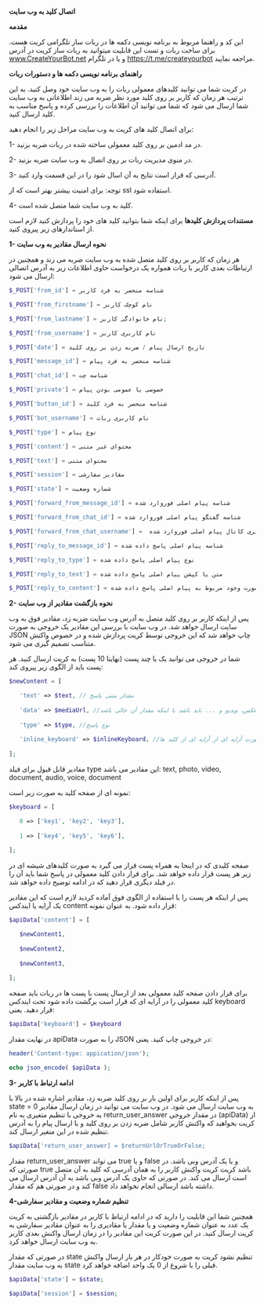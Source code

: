 ****اتصال کلید به وب سایت****

****مقدمه****

این کد و راهنما مربوط به برنامه نویسی دکمه ها در ربات ساز تلگرامی کریت هست.
برای ساخت ربات و تست این قابلیت میتوانید به
ربات ساز کریت در آدرس
www.CreateYourBot.net
و یا در تلگرام
https://t.me/createyourbot
مراجعه نمایید.

****راهنمای برنامه نویسی دکمه ها و دستورات ربات****

در کریت شما می توانید کلیدهای معمولی ربات را به وب سایت خود وصل کنید. به این ترتیب هر زمان که کاربر بر روی کلید مورد نظر ضربه می زند اطلاعاتی به وب سایت شما ارسال می شود که شما می توانید آن اطلاعات را بررسی کرده و پاسخ مناسب به کلید ارسال کنید.

برای اتصال کلید های کریت به وب سایت مراحل زیر را انجام دهید:

1- در مد ادمین بر روی کلید معمولی ساخته شده در ربات ضربه بزنید.

2- در منوی مدیریت ربات بر روی اتصال به وب سایت ضربه بزنید.

3- آدرسی که قرار است نتایح به آن اسال شود را در این قسمت وارد کنید.

   توجه: برای امنیت بیشتر بهتر است که از ssl استفاده شود.

4- کلید به وب سایت شما متصل شده است.

****مستندات پردازش کلیدها****
برای اینکه شما بتوانید کلید های خود را پردازش کنید لازم است از استاندارهای زیر پیروی کنید.

**1- نحوه ارسال مقادیر به وب سایت**

هر زمان که کاربر بر روی کلید متصل شده به وب سایت ضربه می زند و همچنین در ارتباطات بعدی کاربر با ربات همواره یک درخواست حاوی اطلاعات زیر به آدرس اتصالی ارسال می شود:

```php
$_POST['from_id'] = شناسه منحصر به فرد کاربر

$_POST['from_firstname'] = نام کوچک کاربر

$_POST['from_lastname'] = نام خانوادگی کاربر;

$_POST['from_username'] = نام کاربری کاربر

$_POST['date'] = تاریخ ارسال پیام / ضربه زدن بر روی کلید

$_POST['message_id'] = شناسه منحصر به فرد پیام

$_POST['chat_id'] = شناسه چت

$_POST['private'] = خصوصی یا عمومی بودن پیام

$_POST['button_id'] = شناسه منحصر به فرد کلید

$_POST['bot_username'] = نام کاربری ربات

$_POST['type'] = نوع پیام

$_POST['content'] = محتوای غیر متنی

$_POST['text'] = محتوای متنی

$_POST['session'] = مقادیر سفارشی

$_POST['state'] = شماره وضعیت

$_POST['forward_from_message_id'] = شناسه پیام اصلی فوروارد شده

$_POST['forward_from_chat_id'] = شناسه گفتگو پیام اصلی فوروارد شده

$_POST['forward_from_chat_username'] =  نام کاربری کانال پیام اصلی فوروارد شده

$_POST['reply_to_message_id'] = شناسه پیام اصلی پاسخ داده شده

$_POST['reply_to_type'] = نوع پیام اصلی پاسخ داده شده

$_POST['reply_to_text'] = متن یا کپشن پیام اصلی پاسخ داده شده

$_POST['reply_to_content'] = شناسه تصویر، ویدیو، صدا یا سند محتوا در تلگرام در صورت وجود مربوط به پیام اصلی پاسخ داده شده

```

**2- نحوه بازگشت مقادیر از وب سایت**

پس از اینکه کاربر بر روی کلید متصل به آدرس وب سایت ضربه زد، مقادیر فوق به وب سایت ارسال خواهد شد. در وب سایت با بررسی این مقادیر یک خروجی به صورت JSON چاپ خواهد شد که این خروجی توسط کریت پردازش شده و در خصوص واکنش متناسب تصمیم گیری می شود.

شما در خروجی می توانید یک یا چند پست (نهایتا 10 پست) به کریت ارسال کنید. هر پست باید از الگوی زیر پیروی کند:

```php
$newContent = [

   'text' => $text, // مقدار متنی پاسخ
   
   'data' => $mediaUrl, //مقدار غیر متنی پاسخ. حتما به صورت آدرس وبی یک رسانه مثلا عکس، ویدیو و ... باید باشد یا اینکه مقدار آن خالی باشد
   
   'type' => $type, //نوع پاسخ
   
   'inline_keyboard' => $inlineKeyboard, //به صورت آرایه ای از آرایه ای از کلید ها
   
];
```
  مقادیر قابل قبول برای فیلد type این مقادیر می باشد: text, photo, video, document, audio, voice, document
  

   نمونه ای از صفحه کلید به صورت زیر است:

```php
$keyboard = [

   0 => ['key1', 'key2', 'key3'],
   
   1 => ['key4', 'key5', 'key6'],
   
];
```
  صفحه کلیدی که در اینجا به همراه پست قرار می گیرد به صورت کلیدهای شیشه ای در زیر هر پست قرار داده خواهد شد. برای قرار دادن کلید معمولی در پاسخ شما باید آن را در فیلد دیگری قرار دهید که در ادامه توضیح داده خواهد شد.
  

پس ار اینکه هر پست را با استفاده از الگوی فوق آماده کردید لازم است که این مقادیر یک آرایه یا ایندکس content قرار داده شود. به عنوان نمونه:

```php
$apiData['content'] = [

   $newContent1,
   
   $newContent2,
   
   $newContent3,
   
];
```
برای قرار دادن صفحه کلید معمولی بعد از ارسال پست با پست ها در ربات باید صفحه کلید معمولی را در آرایه ای که قرار است برگشت داده شود تحت ایندکس keyboard قرار دهید. یعنی:

```php
$apiData['keyboard'] = $keyboard
```
در نهایت مقدار apiData را به صورت JSON در خروجی چاپ کنید. یعنی:

```php
header('Content-type: appication/json');

echo json_encode( $apiData );
```
**3- ادامه ارتباط با کاربر**


پس از اینکه کاربر برای اولین بار بر روی کلید ضربه زد، مقادیر اشاره شده در بالا با state = 0 به وب سایت ارسال می شود. در وب سایت می توانید در زمان ارسال مقادیر به خروجی با تنظیم متغیری به نام return_user_answer در مقدار خروجی (apiData) از کریت بخواهید که واکنش کاربر شامل ضربه زدن بر روی کلید و یا ارسال پیام را به آدرس تنظیم شده در این متغیر ارسال کند.

```php
$apiData['return_user_answer] = $returnUrlOrTrueOrFalse;
```
مقدار return_user_answer می تواند true و یا false و یا یک آدرس وبی باشد. در صورتی که true باشد کریت کریت واکنش کاربر را به همان آدرسی که کلید به آن متصل است ارسال می کند. در صورتی که حاوی یک آدرس وبی باشد به آن آدرس ارسال می کند و در صورتی هم که مقدار false داشته باشد ارسالی انجام نخواهد داد.


**4-تنظیم شماره وضعیت و مقادیر سفارشی**


همچنین شما این قابلیت را دارید که در ادامه ارتباط با کاربر در مقادیر بازگشتی به کریت یک عدد به عنوان شماره وضعیت و یا مقدار یا مقادیری را به عنوان مقادیر سفارشی به کریت ارسال کنید. در این صورت کریت این مقادیر را در زمان ارسال واکنش بعدی کاربر به وب سایت ارسال خواهد کرد.


در صورتی که مقدار state تنظیم نشود کریت به صورت خودکار در هر بار ارسال واکنش به وب سایت مقدار state قبلی را با شروع از 0 یک واحد اضافه خواهد کرد.

```php
$apiData['state'] = $state;

$apiData['session'] = $session;
```

